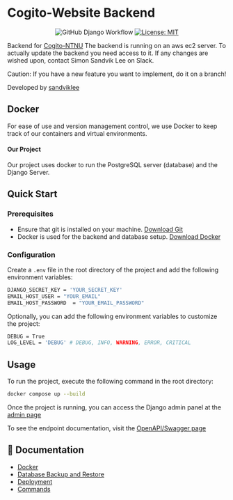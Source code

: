 # Cogito-Website Backend

<div align="center">

![GitHub Django Workflow](https://img.shields.io/github/actions/workflow/status/CogitoNTNU/web-backend/django.yml)
[![License: MIT](https://img.shields.io/badge/License-MIT-yellow.svg)](https://opensource.org/licenses/MIT)

</div>


Backend for [Cogito-NTNU](https://cogito-ntnu.no)
The backend is running on an aws ec2 server. To actually update the backend you need access to it.
If any changes are wished upon, contact Simon Sandvik Lee on Slack.

Caution: If you have a new feature you want to implement, do it on a branch!

Developed by [sandviklee](https://www.github/sandviklee)

## Docker

For ease of use and version management control, we use Docker to keep track of our containers and virtual environments.

#### Our Project

Our project uses docker to run the PostgreSQL server (database) and the Django Server.


## Quick Start
### Prerequisites
- Ensure that git is installed on your machine. [Download Git](https://git-scm.com/downloads)
- Docker is used for the backend and database setup. [Download Docker](https://www.docker.com/products/docker-desktop)

### Configuration
Create a `.env` file in the root directory of the project and add the following environment variables:

```bash
DJANGO_SECRET_KEY = 'YOUR_SECRET_KEY'
EMAIL_HOST_USER = "YOUR_EMAIL"
EMAIL_HOST_PASSWORD  = "YOUR_EMAIL_PASSWORD"
```

Optionally, you can add the following environment variables to customize the project:

```bash
DEBUG = True
LOG_LEVEL = 'DEBUG' # DEBUG, INFO, WARNING, ERROR, CRITICAL
```


## Usage
To run the project, execute the following command in the root directory:

```bash
docker compose up --build
```


Once the project is running, you can access the Django admin panel at the [admin page](http://127.0.0.1:8000/admin/)


To see the endpoint documentation, visit the [OpenAPI/Swagger page](http://127.0.0.1:8000/swagger/)

## 📖 Documentation
- [Docker](docs/manuals/docker.md)
- [Database Backup and Restore](docs/manuals/database-backup-and-recovery.md)
- [Deployment](docs/deployment/connect_to_EC2.md)
- [Commands](docs/manuals/commands.md)
